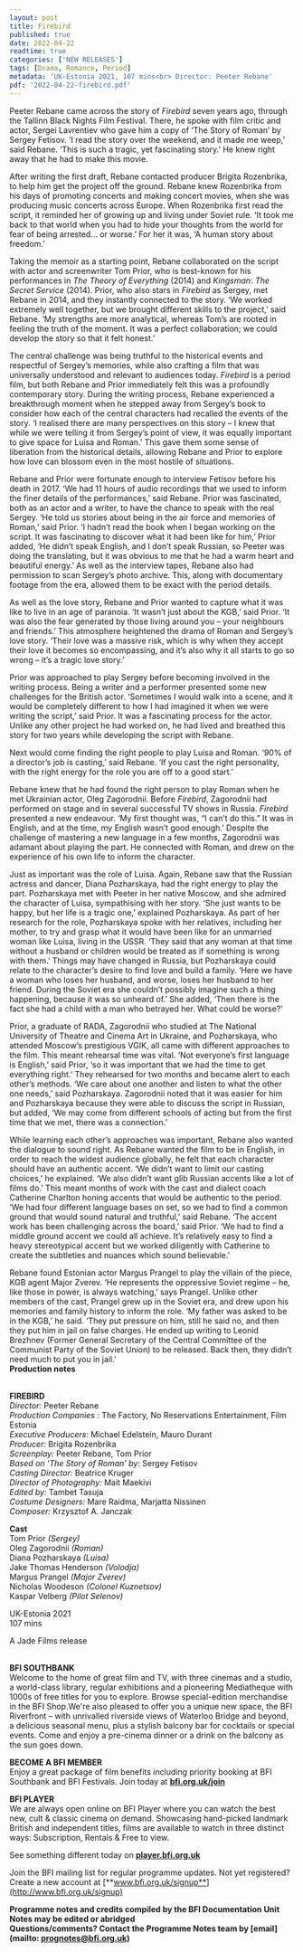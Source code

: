 ```yaml
---
layout: post
title: Firebird
published: true
date: 2022-04-22
readtime: true
categories: ['NEW RELEASES']
tags: [Drama, Romance, Period]
metadata: 'UK-Estonia 2021, 107 mins<br> Director: Peeter Rebane'
pdf: '2022-04-22-firebird.pdf'
---
```


Peeter Rebane came across the story of _Firebird_ seven years ago, through the Tallinn Black Nights Film Festival. There, he spoke with film critic and actor, Sergei Lavrentiev who gave him a copy of ‘The Story of Roman’ by Sergey Fetisov. ‘I read the story over the weekend, and it made me weep,’ said Rebane. ‘This is such a tragic, yet fascinating story.’ He knew right away that he had to make this movie.

After writing the first draft, Rebane contacted producer Brigita Rozenbrika, to help him get the project off the ground. Rebane knew Rozenbrika from his days of promoting concerts and making concert movies, when she was producing music concerts across Europe. When Rozenbrika first read the script, it reminded her of growing up and living under Soviet rule. ‘It took me back to that world when you had to hide your thoughts from the world for fear of being arrested… or worse.’  For her it was, ‘A human story about freedom.’

Taking the memoir as a starting point, Rebane collaborated on the script with actor and screenwriter Tom Prior, who is best-known for his performances in _The Theory of Everything_ (2014) and _Kingsman_: _The_ _Secret Service_ (2014). Prior, who also stars in _Firebird_ as Sergey, met Rebane in 2014, and they instantly connected to the story. ‘We worked extremely well together, but we brought different skills to the project,’ said Rebane. ‘My strengths are more analytical, whereas Tom’s are rooted in feeling the truth of the moment. It was a perfect collaboration; we could develop the story so that it felt honest.’

The central challenge was being truthful to the historical events and respectful of Sergey’s memories, while also crafting a film that was universally understood and relevant to audiences today. _Firebird_ is a period film, but both Rebane and Prior immediately felt this was a profoundly contemporary story. During the writing process, Rebane experienced a breakthrough moment when he stepped away from Sergey’s book to consider how each of the central characters had recalled the events of the story. ‘I realised there are many perspectives on this story – I knew that while we were telling it from Sergey’s point of view, it was equally important to give space for Luisa and Roman.’ This gave them some sense of liberation from the historical details, allowing Rebane and Prior to explore how love can blossom even in the most hostile of situations.

Rebane and Prior were fortunate enough to interview Fetisov before his death in 2017. ‘We had 11 hours of audio recordings that we used to inform the finer details of the performances,’ said Rebane. Prior was fascinated, both as an actor and a writer, to have the chance to speak with the real Sergey. ‘He told us stories about being in the air force and memories of Roman,’ said Prior. ‘I hadn’t read the book when I began working on the script. It was fascinating to discover what it had been like for him,’ Prior added, ‘He didn’t speak English, and I don’t speak Russian, so Peeter was doing the translating, but it was obvious to me that he had a warm heart and beautiful energy.’ As well as the interview tapes, Rebane also had permission to scan Sergey’s photo archive. This, along with documentary footage from the era, allowed them to be exact with the period details.

As well as the love story, Rebane and Prior wanted to capture what it was like to live in an age of paranoia. ‘It wasn’t just about the KGB,’ said Prior. ‘It was also the fear generated by those living around you – your neighbours and friends.’ This atmosphere heightened the drama of Roman and Sergey’s love story. ‘Their love was a massive risk, which is why when they accept their love it becomes so encompassing, and it’s also why it all starts to go so wrong – it’s a tragic  love story.’

Prior was approached to play Sergey before becoming involved in the writing process. Being a writer and a performer presented some new challenges for the British actor. ‘Sometimes I would walk into a scene, and it would be completely different to how I had imagined it when we were writing the script,’ said Prior.  It was a fascinating process for the actor. Unlike any other project he had worked on, he had lived and breathed this story for two years while developing the script with Rebane.

Next would come finding the right people to play Luisa and Roman. ‘90% of a director’s job is casting,’ said Rebane. ‘If you cast the right personality, with the right energy for the role you are off to a good start.’

Rebane knew that he had found the right person to play Roman when he met Ukrainian actor, Oleg Zagorodnii. Before _Firebird_, Zagorodnii had performed on stage and in several successful TV shows in Russia. _Firebird_ presented a new endeavour. ‘My first thought was, “I can’t do this.” It was in English, and at the time, my English wasn’t good enough.’ Despite the challenge of mastering a new language in a few months, Zagorodnii was adamant about playing the part.  He connected with Roman, and drew on the experience of his own life to inform the character.

Just as important was the role of Luisa. Again, Rebane saw that the Russian actress and dancer, Diana Pozharskaya, had the right energy to play the part. Pozharskaya met with Peeter in her native Moscow, and she admired the character of Luisa, sympathising with her story. ‘She just wants to be happy, but her life is a tragic one,’ explained Pozharskaya. As part of her research for the role, Pozharskaya spoke with her relatives, including her mother, to try and grasp what it would have been like for an unmarried woman like Luisa, living in the USSR. ‘They said that any woman at that time without a husband or children would be treated as if something is wrong with them.’ Things may have changed in Russia, but Pozharskaya could relate to the character’s desire to find love and build a family. ‘Here we have a woman who loses her husband, and worse, loses her husband to her friend. During the Soviet era she couldn’t possibly imagine such a thing happening, because it was so unheard of.’ She added, ‘Then there is the fact she had a child with a man who betrayed her. What could be worse?’

Prior, a graduate of RADA, Zagorodnii who studied at The National University of Theatre and Cinema Art in Ukraine, and Pozharskaya, who attended Moscow’s prestigious VGIK, all came with different approaches to the film. This meant rehearsal time was vital. ‘Not everyone’s first language is English,’ said Prior, ‘so it was important that we had the time to get everything right.’ They rehearsed for two months and became alert to each other’s methods. ‘We care about one another and listen to what the other one needs,’ said Pozharskaya. Zagorodnii noted that it was easier for him and Pozharskaya because they were able to discuss the script in Russian, but added, ‘We may come from different schools of acting but from the first time that we met, there was a connection.’

While learning each other’s approaches was important, Rebane also wanted the dialogue to sound right. As Rebane wanted the film to be in English, in order to reach the widest audience globally, he felt that each character should have an authentic accent. ‘We didn’t want to limit our casting choices,’ he explained. ‘We also didn’t want glib Russian accents like a lot of films do.’ This meant months of work with the cast and dialect coach Catherine Charlton honing accents that would be authentic to the period. ‘We had four different language bases on set, so we had to find a common ground that would sound natural and truthful,’ said Rebane. ‘The accent work has been challenging across the board,’ said Prior. ‘We had to find a middle ground accent we could all achieve. It’s relatively easy to find a heavy stereotypical accent but we worked diligently with Catherine to create the subtleties and nuances which sound believable.’

Rebane found Estonian actor Margus Prangel to play the villain of the piece, KGB agent Major Zverev. ‘He represents the oppressive Soviet regime – he, like those in power, is always watching,’ says Prangel. Unlike other members of the cast, Prangel grew up in the Soviet era, and drew upon his memories and family history to inform the role. ‘My father was asked to be in the KGB,’ he said. ‘They put pressure on him, still he said no, and then they put him in jail on false charges.  He ended up writing to Leonid Brezhnev (Former General Secretary of the Central Committee of the Communist Party of the Soviet Union) to be released. Back then, they didn’t need much to put you in jail.’  
**Production notes**
<br><br>

**FIREBIRD**<br>
_Director:_ Peeter Rebane<br>
_Production Companies  :_ The Factory,  No Reservations Entertainment, Film Estonia<br>
_Executive Producers:_ Michael Edelstein,  Mauro Durant<br>
_Producer:_ Brigita Rozenbrika<br>
_Screenplay:_ Peeter Rebane, Tom Prior<br>
_Based on ‘The Story of Roman’ by:_ Sergey Fetisov<br>
_Casting Director:_ Beatrice Kruger<br>
_Director of Photography:_ Mait Maekivi<br>
_Edited by:_ Tambet Tasuja<br>
_Costume Designers:_ Mare Raidma,  Marjatta Nissinen<br>
_Composer:_ Krzysztof A. Janczak<br>

**Cast**<br>
Tom Prior _(Sergey)_<br>
Oleg Zagorodnii _(Roman)_<br>
Diana Pozharskaya _(Luisa)_<br>
Jake Thomas Henderson _(Volodja)_<br>
Margus Prangel _(Major Zverev)_<br>
Nicholas Woodeson _(Colonel Kuznetsov)_<br>
Kaspar Velberg _(Pilot Selenov)_<br>

UK-Estonia 2021<br>
107 mins

A Jade Films release<br>
<br>

**BFI SOUTHBANK**  
Welcome to the home of great film and TV, with three cinemas and a studio, a world-class library, regular exhibitions and a pioneering Mediatheque with 1000s of free titles for you to explore. Browse special-edition merchandise in the BFI Shop.We&#39;re also pleased to offer you a unique new space, the BFI Riverfront – with unrivalled riverside views of Waterloo Bridge and beyond, a delicious seasonal menu, plus a stylish balcony bar for cocktails or special events. Come and enjoy a pre-cinema dinner or a drink on the balcony as the sun goes down.  

**BECOME A BFI MEMBER**  
Enjoy a great package of film benefits including priority booking at BFI Southbank and BFI Festivals. Join today at [**bfi.org.uk/join**](http://www.bfi.org.uk/join)  

**BFI PLAYER**  
 We are always open online on BFI Player where you can watch the best new, cult &amp; classic cinema on demand. Showcasing hand-picked landmark British and independent titles, films are available to watch in three distinct ways: Subscription, Rentals &amp; Free to view.  

See something different today on [**player.bfi.org.uk**](https://player.bfi.org.uk)  

Join the BFI mailing list for regular programme updates. Not yet registered? Create a new account at [**www.bfi.org.uk/signup**](http://www.bfi.org.uk/signup)

**Programme notes and credits compiled by the BFI Documentation Unit  
Notes may be edited or abridged  
Questions/comments? Contact the Programme Notes team by [email](mailto: prognotes@bfi.org.uk)**

<!--stackedit_data:
eyJoaXN0b3J5IjpbMTY4OTExOTY0OV19
-->
